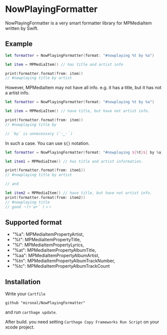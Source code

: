 # NowPlayingFormatter

NowPlayingFormatter is a very smart formatter library for MPMediaItem written by Swift.

## Example

```swift
let formatter = NowPlayingFormatter(format: "#nowplaying %t by %a")

let item = MPMediaItem() // has title and artist info

print(formatter.format(from: item))
// #nowplaying title by artist
```

However, MPMediaItem may not have all info.
e.g. it has a title, but it has not a artist info.

```swift
let formatter = NowPlayingFormatter(format: "#nowplaying %t by %a")

let item = MPMediaItem() // have title, but have not artist info.

print(formatter.format(from: item))
// #nowplaying title by

// `by` is unnecessary (´･‿･｀)
```

In such a case. You can use `${}` notation.

```swift
let formatter = NowPlayingFormatter(format: "#nowplaying ${%t}${ by %a}")

let item1 = MPMediaItem() // has title and artist information.

print(formatter.format(from: item1))
// #nowplaying title by artist

// and

let item2 = MPMediaItem() // have title, but have not artist info.
print(formatter.format(from: item2))
// #nowplaying title
// good ヽ(•̀ω•́ )ゝ✧
```

## Supported format

- "%a": MPMediaItemPropertyArtist,
- "%t": MPMediaItemPropertyTitle,
- "%l": MPMediaItemPropertyLyrics,
- "%at": MPMediaItemPropertyAlbumTitle,
- "%aa": MPMediaItemPropertyAlbumArtist,
- "%tn": MPMediaItemPropertyAlbumTrackNumber,
- "%tc": MPMediaItemPropertyAlbumTrackCount

## Installation

Write your `Cartfile`

```
github "mironal/NowPlayingFormatter"
```

and run `carthage update`.

After build. you need setting `Carthage Copy Frameworks Run Script` on your xcode project.

